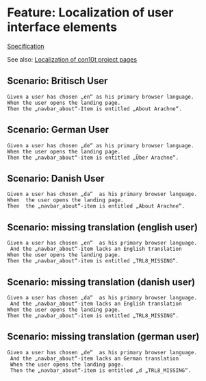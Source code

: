 # Feature: Localization of user interface elements

[Specification](../spec/Transl8ServiceSpec.js)

See also: [Localization of con10t project pages](feature_localization_con10t.md)

## Scenario: Britisch User

```gherkin
Given a user has chosen „en“ as his primary browser language.
When the user opens the landing page.
Then the „navbar_about“-Item is entitled „About Arachne“.
```

## Scenario: German User

```gherkin
Given a user has chosen „de“ as his primary browser language.
When the user opens the landing page.
Then the „navbar_about“-item is entitled „Über Arachne“.
```

## Scenario: Danish User

```gherkin
Given a user has chosen „da“  as his primary browser language.
When  the user opens the landing page.
Then  the „navbar_about“-item is entitled „About Arachne“.
```

## Scenario: missing translation (english user)

```gherkin
Given a user has chosen „en“  as his primary browser language.
 And the „navbar_about“-item lacks an English translation
When the user opens the landing page.
Then the „navbar_about“-item is entitled „TRL8_MISSING“.
```

## Scenario: missing translation (danish user)

```gherkin
Given a user has chosen „da“  as his primary browser language.
 And the „navbar_about“-item lacks an English translation
When the user opens the landing page.
Then the „navbar_about“-item is entitled „TRL8_MISSING“.
```

## Scenario: missing translation (german user)

```gherkin
Given a user has chosen „de“  as his primary browser language.
 And the „navbar_about“-item lacks an German translation
 When the user opens the landing page.
 Then the „navbar_about“-item is entitled „d „TRL8_MISSING“.
```




